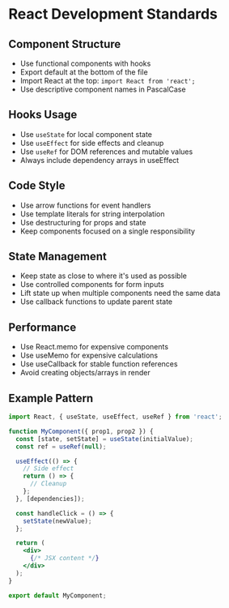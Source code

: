 # React Development Standards

## Component Structure
- Use functional components with hooks
- Export default at the bottom of the file
- Import React at the top: `import React from 'react';`
- Use descriptive component names in PascalCase

## Hooks Usage
- Use `useState` for local component state
- Use `useEffect` for side effects and cleanup
- Use `useRef` for DOM references and mutable values
- Always include dependency arrays in useEffect

## Code Style
- Use arrow functions for event handlers
- Use template literals for string interpolation
- Use destructuring for props and state
- Keep components focused on a single responsibility

## State Management
- Keep state as close to where it's used as possible
- Use controlled components for form inputs
- Lift state up when multiple components need the same data
- Use callback functions to update parent state

## Performance
- Use React.memo for expensive components
- Use useMemo for expensive calculations
- Use useCallback for stable function references
- Avoid creating objects/arrays in render

## Example Pattern
```jsx
import React, { useState, useEffect, useRef } from 'react';

function MyComponent({ prop1, prop2 }) {
  const [state, setState] = useState(initialValue);
  const ref = useRef(null);

  useEffect(() => {
    // Side effect
    return () => {
      // Cleanup
    };
  }, [dependencies]);

  const handleClick = () => {
    setState(newValue);
  };

  return (
    <div>
      {/* JSX content */}
    </div>
  );
}

export default MyComponent;
```

